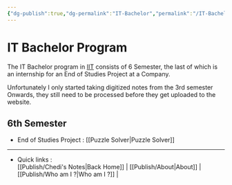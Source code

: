 ```yaml
---
{"dg-publish":true,"dg-permalink":"IT-Bachelor","permalink":"/IT-Bachelor/","dgHomeLink":true,"dgPassFrontmatter":false}
---
```


# IT Bachelor Program
The IT Bachelor program in [IIT](https://www.iit.tn) consists of 6 Semester, the last of which is an internship for an End of Studies Project at a Company. 

Unfortunately I only started taking digitized notes from the 3rd semester Onwards, they still need to be processed before they get uploaded to the website. 
## 6th Semester
* End of Studies Project : [[Puzzle Solver|Puzzle Solver]]

___
* Quick links :    
	[[Publish/Chedi's Notes|Back Home]]    |    [[Publish/About|About]]    |     [[Publish/Who am I ?|Who am I ?]]   |     